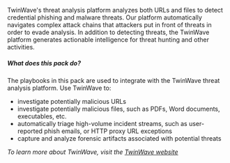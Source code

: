 TwinWave's threat analysis platform analyzes both URLs and files to detect credential phishing and malware threats. Our platform automatically navigates complex attack chains that attackers put in front of threats in order to evade analysis. In addition to detecting threats, the TwinWave platform generates actionable intelligence for threat hunting and other activities.

##### What does this pack do?

The playbooks in this pack are used to integrate with the TwinWave threat analysis platform. Use TwinWave to:
- investigate potentially malicious URLs
- investigate potentially malicious files, such as PDFs, Word documents, executables, etc.
- automatically triage high-volume incident streams, such as user-reported phish emails, or HTTP proxy URL exceptions
- capture and analyze forensic artifacts associated with potential threats

_To learn more about TwinWave, visit the [TwinWave website](https://www.twinwave.io/)_
